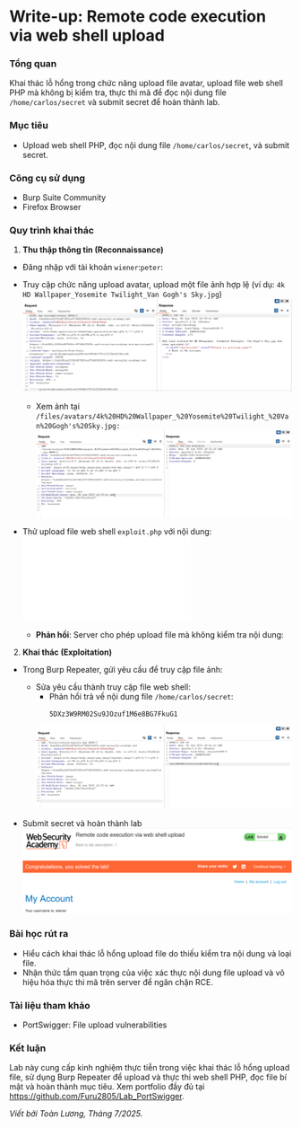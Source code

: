 # Write-up: Remote code execution via web shell upload

### Tổng quan
Khai thác lỗ hổng trong chức năng upload file avatar, upload file web shell PHP mà không bị kiểm tra, thực thi mã để đọc nội dung file `/home/carlos/secret` và submit secret để hoàn thành lab.

### Mục tiêu
- Upload web shell PHP, đọc nội dung file `/home/carlos/secret`, và submit secret.

### Công cụ sử dụng
- Burp Suite Community
- Firefox Browser

### Quy trình khai thác 
1. **Thu thập thông tin (Reconnaissance)**
- Đăng nhập với tài khoản `wiener`:`peter`:
- Truy cập chức năng upload avatar, upload một file ảnh hợp lệ (ví dụ: `4k HD Wallpaper_Yosemite Twilight_Van Gogh's Sky.jpg`)
    ![upload](./image/upload.png)
    - Xem ảnh tại `/files/avatars/4k%20HD%20Wallpaper_%20Yosemite%20Twilight_%20Van%20Gogh's%20Sky.jpg:`
    ![get](./image/get.png)

- Thử upload file web shell `exploit.php` với nội dung:
    ![exploit](./exploit.php)
    - **Phản hồi**: Server cho phép upload file mà không kiểm tra nội dung:

2. **Khai thác (Exploitation)**
- Trong Burp Repeater, gửi yêu cầu để truy cập file ảnh:
    - Sửa yêu cầu thành truy cập file web shell:
        - Phản hồi trả về nội dung file `/home/carlos/secret`:
            ```        
            5DXz3W9RM02Su9JOzuf1M6e8BG7FkuG1
            ```
        ![exploit](./image/exploit.png)

- Submit secret và hoàn thành lab
    ![solved](./image/solved.png)

### Bài học rút ra
- Hiểu cách khai thác lỗ hổng upload file do thiếu kiểm tra nội dung và loại file.
- Nhận thức tầm quan trọng của việc xác thực nội dung file upload và vô hiệu hóa thực thi mã trên server để ngăn chặn RCE.

### Tài liệu tham khảo
- PortSwigger: File upload vulnerabilities

### Kết luận
Lab này cung cấp kinh nghiệm thực tiễn trong việc khai thác lỗ hổng upload file, sử dụng Burp Repeater để upload và thực thi web shell PHP, đọc file bí mật và hoàn thành mục tiêu. Xem portfolio đầy đủ tại https://github.com/Furu2805/Lab_PortSwigger.

*Viết bởi Toàn Lương, Tháng 7/2025.*